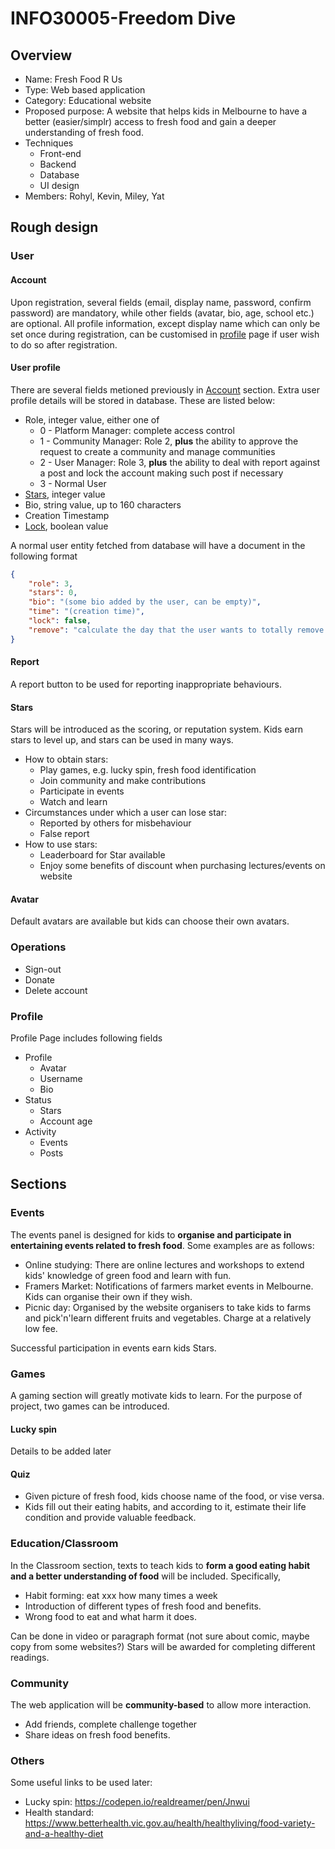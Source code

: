 # INFO30005-Freedom Dive

## Overview

* Name: Fresh Food R Us
* Type: Web based application
* Category: Educational website
* Proposed purpose: A website that helps kids in Melbourne to have a better (easier/simplr) access to fresh food and gain a deeper understanding of fresh food.
* Techniques
    * Front-end
    * Backend
    * Database
    * UI design
* Members: Rohyl, Kevin, Miley, Yat

## Rough design

### User

#### Account

Upon registration, several fields (email, display name, password, confirm password) are mandatory, while other fields (avatar, bio, age, school etc.) are optional. All profile information, except display name which can only be set once during registration, can be customised in [profile](#Profile) page if user wish to do so after registration.

#### User profile

There are several fields metioned previously in [Account](#Account) section. Extra user profile details will be stored in database. These are listed below:

* Role, integer value, either one of
    * 0 - Platform Manager: complete access control
    * 1 - Community Manager: Role 2, **plus** the ability to approve the request to create a community and manage communities
    * 2 - User Manager: Role 3, **plus** the ability to deal with report against a post and lock the account making such post if necessary
    * 3 - Normal User
* [Stars](#Star), integer value
* Bio, string value, up to 160 characters
* Creation Timestamp
* [Lock](#Ban), boolean value

A normal user entity fetched from database will have a document in the following format

```JSON
{
    "role": 3,
    "stars": 0,
    "bio": "(some bio added by the user, can be empty)",
    "time": "(creation time)",
    "lock": false,
    "remove": "calculate the day that the user wants to totally remove their account"
}
```

#### Report

A report button to be used for reporting inappropriate behaviours.

#### Stars

Stars will be introduced as the scoring, or reputation system. Kids earn stars to level up, and stars can be used in many ways.

* How to obtain stars:
    * Play games, e.g. lucky spin, fresh food identification
    * Join community and make contributions
    * Participate in events
    * Watch and learn
* Circumstances under which a user can lose star:
    * Reported by others for misbehaviour
    * False report
* How to use stars:
    * Leaderboard for Star available
    * Enjoy some benefits of discount when purchasing lectures/events on website

#### Avatar

Default avatars are available but kids can choose their own avatars.

### Operations

* Sign-out
* Donate
* Delete account

### Profile

Profile Page includes following fields

* Profile
    * Avatar
    * Username
    * Bio
* Status
    * Stars
    * Account age
* Activity
    * Events
    * Posts

## Sections

### Events

The events panel is designed for kids to **organise and participate in entertaining events related to fresh food**. Some examples are as follows:

* Online studying: There are online lectures and workshops to extend kids' knowledge of green food and learn with fun.
* Framers Market: Notifications of farmers market events in Melbourne. Kids can organise their own if they wish.
* Picnic day: Organised by the website organisers to take kids to farms and pick'n'learn different fruits and vegetables. Charge at a relatively low fee.

Successful participation in events earn kids Stars.

### Games

A gaming section will greatly motivate kids to learn. For the purpose of project, two games can be introduced.

#### Lucky spin

Details to be added later

#### Quiz

* Given picture of fresh food, kids choose name of the food, or vise versa.
* Kids fill out their eating habits, and according to it, estimate their life condition and provide valuable feedback.

### Education/Classroom

In the Classroom section, texts to teach kids to **form a good eating habit and a better understanding of food** will be included. Specifically,

* Habit forming: eat xxx how many times a week
* Introduction of different types of fresh food and benefits.
* Wrong food to eat and what harm it does.

Can be done in video or paragraph format (not sure about comic, maybe copy from some websites?)
Stars will be awarded for completing different readings.

### Community

The web application will be **community-based** to allow more interaction.

* Add friends, complete challenge together
* Share ideas on fresh food benefits.

### Others

Some useful links to be used later:

* Lucky spin: https://codepen.io/realdreamer/pen/Jnwui
* Health standard: https://www.betterhealth.vic.gov.au/health/healthyliving/food-variety-and-a-healthy-diet
